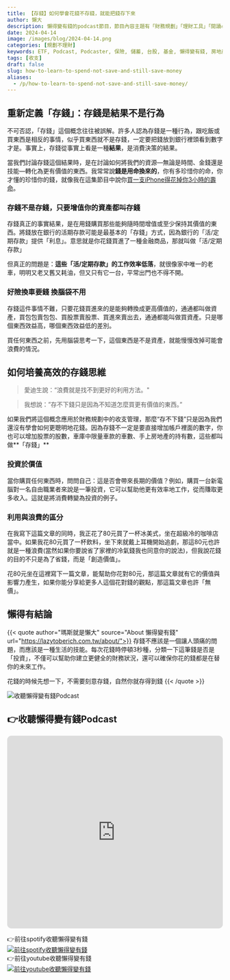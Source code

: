 ```yaml
---
title: 【存錢】如何學會花錢不存錢，就能把錢存下來
author: 懶大
description: 懶得變有錢的podcast節目，節目內容主題有「財務規劃」「理財工具」「閱讀心得」「職涯與生活」，內容涵蓋了你與金錢會產生的所有關係。如果想要讓自己對「財務規劃」的本質有更進一步的認識，歡迎訂閱、追蹤、分享並歡迎進一步提出你的想法，讓更多人一起財務有規劃、快樂有方法。
date: 2024-04-14
image: /images/blog/2024-04-14.png
categories: [規劃不理財]
keywords: ETF, Podcast, Podcaster, 保險, 儲蓄, 台股, 基金, 懶得變有錢, 房地產, 投資, 投資理財, 支出, 收入, 理財, 理財規劃, 瑪斯理財兩三事, 稅務, 總體經濟, 美股, 職涯心得, 股利收入, 複委託, 記帳, 讀書心得, 財務規劃, 財商, 貸款, 資產配置, 退休規劃, 開源節流
tags: [收支]
draft: false
slug: how-to-learn-to-spend-not-save-and-still-save-money
aliases:
  - /p/how-to-learn-to-spend-not-save-and-still-save-money/
---
```

## 重新定義「存錢」：存錢是結果不是行為

不可否認，「存錢」這個概念往往被誤解。許多人認為存錢是一種行為，跟吃飯或買東西是相反的事情，似乎買東西就不是存錢，一定要把錢放到銀行裡頭看到數字才是。事實上，存錢從事實上看是一種**結果**，是消費決策的結果。

當我們討論存錢這個結果時，是在討論如何將我們的資源—無論是時間、金錢還是技能—轉化為更有價值的東西。我常常說**錢是用命換來的**，你有多珍惜你的命，你才懂的珍惜你的錢，就像我在這集節目中說你[買一支iPhone得花掉你3小時的壽命](https://lazytoberich.com.tw/p/ep1an-iphone-will-cost-you-3-hours-of-your-lifetime-your-money-will-come-and-go-sometimes-quickly-sometimes-slowly./)。



### 存錢不是存錢，只要增值你的資產都叫存錢

存錢真正的事實結果，是在用錢購買那些能夠隨時間增值或至少保持其價值的東西。將錢放在銀行的活期存款可能是最基本的「存錢」方式，因為銀行的「活/定期存款」提供「利息」。意思就是你花錢買進了一種金融商品，那就叫做「活/定期存款」

但真正的問題是：**這些「活/定期存款」的工作效率低落**，就很像家中唯一的老車，明明又老又舊又耗油，但又只有它一台，平常出門也不得不開。

### 好險換車要錢 換腦袋不用

存錢這件事情不難，只要花錢買進來的是能夠轉換成更高價值的，通通都叫做資產，買包包賣包包、買股票賣股票、買進來賣出去，通通都能叫做買資產。只是哪個東西效益高，哪個東西效益低的差別。

買任何東西之前，先用腦袋思考一下，這個東西是不是資產，就能慢慢改掉可能會浪費的情況。

## 如何培養高效的存錢思維

> 愛迪生說：“浪費就是找不到更好的利用方法。"

> 我想說：”存不下錢只是因為不知道怎麼買更有價值的東西。”

如果我們將這個概念應用於財務規劃中的收支管理，那麼“存不下錢”只是因為我們還沒有學會如何更聰明地花錢。因為存錢不一定是要直接增加帳戶裡面的數字，你也可以增加股票的股數，車庫中限量車款的車數、手上房地產的持有數，這些都叫做**「存錢」**

### 投資於價值

當你購買任何東西時，問問自己：這是否會帶來長期的價值？例如，購買一台新電腦對一名自由職業者來說是一筆投資，它可以幫助他更有效率地工作，從而賺取更多收入。這就是將消費轉變為投資的例子。

### 利用與浪費的區分

在我寫下這篇文章的同時，我正花了80元買了一杯冰美式，坐在超級冷的咖啡店當中。如果我花80元買了一杯飲料，坐下來就戴上耳機開始追劇，那這80元也許就是一種浪費(當然如果你要說省了家裡的冷氣錢我也同意你的說法)，但我說花錢的目的不只是為了省錢，而是「創造價值」。

花80元坐在這裡寫下一篇文章，能幫助你花對80元，那這篇文章就有它的價值與影響力產生，如果你能分享給更多人這個花對錢的觀點，那這篇文章也許「無價」。

## 懶得有結論
{{< quote author="瑪斯就是懶大" source="About 懶得變有錢" url="https://lazytoberich.com.tw/about/">}}
存錢不應該是一個讓人頭痛的問題，而應該是一種生活的技能。每次花錢時停頓3秒種，分類一下這筆錢是否是「投資」，不僅可以幫助你建立更健全的財務狀況，還可以確保你花的錢都是在替你的未來工作。

花錢的時候先想一下，不需要刻意存錢，自然你就存得到錢
{{< /quote >}}


![收聽懶得變有錢Podcast](/images/blog/lazytoberich.svg)
## 👉收聽懶得變有錢Podcast

<iframe id="embedPlayer" src="https://embed.podcasts.apple.com/us/podcast/%E6%87%B6%E5%BE%97%E8%AE%8A%E6%9C%89%E9%8C%A2/id1707756115?itsct=podcast_box_player&amp;itscg=30200&amp;ls=1&amp;theme=auto" height="450px" frameborder="0" sandbox="allow-forms allow-popups allow-same-origin allow-scripts allow-top-navigation-by-user-activation" allow="autoplay *; encrypted-media *; clipboard-write" style="width: 100%; max-width: 660px; overflow: hidden; border-radius: 10px; transform: translateZ(0px); animation: 2s ease 0s 6 normal none running loading-indicator; background-color: rgb(228, 228, 228);"></iframe>

👉前往spotify收聽懶得變有錢<br>
[![前往spotify收聽懶得變有錢](/images/podcast/spotify.png)](https://open.spotify.com/show/0VOxVD8igXWWJLFCtQxhdN)<br>
👉前往youtube收聽懶得變有錢<br>
[![前往youtube收聽懶得變有錢](/images/podcast/youtube.png)](https://www.youtube.com/channel/UC1aV8nIJxkE0s6bWdKQvtUQ)
